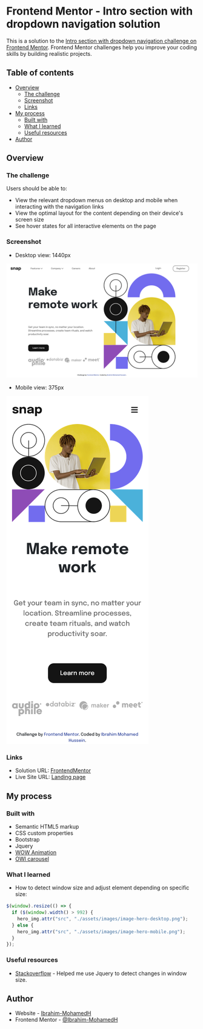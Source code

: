 # Frontend Mentor - Intro section with dropdown navigation solution

This is a solution to the [Intro section with dropdown navigation challenge on Frontend Mentor](https://www.frontendmentor.io/challenges/intro-section-with-dropdown-navigation-ryaPetHE5). Frontend Mentor challenges help you improve your coding skills by building realistic projects.

## Table of contents

- [Overview](#overview)
  - [The challenge](#the-challenge)
  - [Screenshot](#screenshot)
  - [Links](#links)
- [My process](#my-process)
  - [Built with](#built-with)
  - [What I learned](#what-i-learned)
  - [Useful resources](#useful-resources)
- [Author](#author)

## Overview

### The challenge

Users should be able to:

- View the relevant dropdown menus on desktop and mobile when interacting with the navigation links
- View the optimal layout for the content depending on their device's screen size
- See hover states for all interactive elements on the page

### Screenshot

- Desktop view: 1440px

![](./assets/images/Screenshots.png)

- Mobile view: 375px

![](./assets/images/Mobile_screenshot.png)

### Links

- Solution URL: [FrontendMentor](https://www.frontendmentor.io/solutions/landing-page-t7K3t4SOZb)
- Live Site URL: [Landing page](https://ibrahim-mohamedh.github.io/landing-page/)

## My process

### Built with

- Semantic HTML5 markup
- CSS custom properties
- Bootstrap
- Jquery
- [WOW Animation](https://wowjs.uk/)
- [OWl carousel](https://owlcarousel2.github.io/OwlCarousel2/)

### What I learned

- How to detect window size and adjust element depending on specific size:

```js
$(window).resize(() => {
  if ($(window).width() > 992) {
    hero_img.attr("src", "./assets/images/image-hero-desktop.png");
  } else {
    hero_img.attr("src", "./assets/images/image-hero-mobile.png");
  }
});
```

### Useful resources

- [Stackoverflow](https://stackoverflow.com/questions/7789043/how-can-i-detect-window-size-with-jquery) - Helped me use Jquery to detect changes in window size.

## Author

- Website - [Ibrahim-MohamedH](https://github.com/Ibrahim-MohamedH)
- Frontend Mentor - [@Ibrahim-MohamedH](https://www.frontendmentor.io/profile/Ibrahim-MohamedH)

